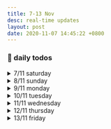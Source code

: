 ```yaml
---
title: 7-13 Nov
desc: real-time updates
layout: post
date: 2020-11-07 14:45:22 +0800
---
```


<h3>📅 daily todos</h3>
<details>
<summary>7/11 saturday</summary>
<h3>7/11 saturday</h3>
<br>
<p>
📃 <b>to-do</b>
<ul>
    <li>japanese - 🔴 ◯ ◯ </li>
    <li class="done">art</li>
    <li class="done">guitar</li>
    <li class="done">workout</li>
</ul>
</p>
<br><br>
</details>

<details>
<summary>8/11 sunday</summary>
<h3>8/11 sunday</h3>
<br>
<p>
📃 <b>to-do</b>
<ul>
    <li class="done">japanese - 🔴🔴🔴  </li>
    <li class="done">art</li>
    <li class="done">guitar</li>
    <li class="done">workout - 45min stroll</li>
</ul>
</p>
<br><br>
</details>

<details>
<summary>9/11 monday</summary>
<h3>9/11 monday</h3>
<br>
<p>
📃 <b>to-do</b>
<ul>
    <li class="done">japanese - 🔴🔴  </li>
    <li class="done">art</li>
    <li class="done">workout</li>
    
</ul>
</p>
<br><br>
</details>

<details>
<summary>10/11 tuesday</summary>
<h3>10/11 tuesday</h3>
<br>
<p>
📃 <b>to-do</b>
<ul>
    <li>japanese - 🔴 🔴 ◯ </li>
    <li class="done">art</li>
    <li class="done">workout</li>
    <li>web dev - ◯ ◯ ◯ </li>
</ul>
</p>

<p>0:39: Didn't complete what I set out to do today but ended up binging on a painting tutorial series and I learnt so much within an hour! Tried applying what I've learnt while doing my piece today and failed tragically as my colours turned out horribly messed up as usual and my composition was rather cluttered with something to focus on in every corner. But I'm excited to see what more I can do with my shiny new knowledge in the future. 
</p>
<br><br>
</details>

<details>
<summary>11/11 wednesday</summary>
<h3>11/11 wednesday</h3>
<br>
<p>
📃 <b>to-do</b>
<ul>
    <li>web dev - ◯ ◯ ◯ </li>
    <li class="done">japanese - 🔴🔴🔴  </li>
    <li class="done">art</li>
    <li class="done">workout</li>
    
</ul>
</p>
<br><br>
</details>

<details>
<summary>12/11 thursday</summary>
<h3>12/11 thursday</h3>
<br>
<p>
📃 <b>to-do</b>
<ul>
    <li class="done">web dev - 🔴🔴🔴 </li>
    <li>japanese -  🔴◯ ◯   </li>
    <li class="done" >art</li>
    <li>workout</li>
    
</ul>
</p>
<br><br>
</details>

<details>
<summary>13/11 friday</summary>
<h3>13/11 friday</h3>
<br>
<p>
📃 <b>to-do</b>
<ul>
    <li class="done">web dev - 🔴🔴 </li>
    <li>japanese -  ◯ ◯   </li>
    <li >art</li>
    
</ul>
</p>
<br><br>
</details>
